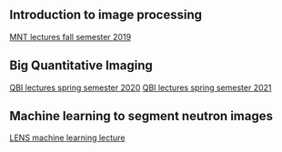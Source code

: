 ## Introduction to image processing
[MNT lectures fall semester 2019](https://imaginglectures.github.io/MNT_Lectures2019/)

## Big Quantitative Imaging
[QBI lectures spring semester 2020](https://imaginglectures.github.io/Quantitative-Big-Imaging-2020/)
[QBI lectures spring semester 2021](https://imaginglectures.github.io/Quantitative-Big-Imaging-2021/)

## Machine learning to segment neutron images
[LENS machine learning lecture](https://imaginglectures.github.io/MLSegmentation4NI/)

